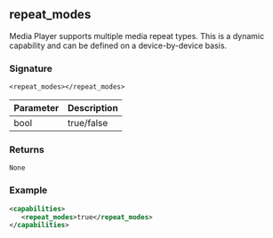 ## repeat\_modes

Media Player supports multiple media repeat types. This is a dynamic capability and can be defined on a device-by-device basis.

### Signature

`<repeat_modes></repeat_modes>`


| Parameter | Description |
| --- | --- |
| bool | true/false |


### Returns

`None`


### Example

```xml
<capabilities>
   <repeat_modes>true</repeat_modes>
</capabilities>
```
